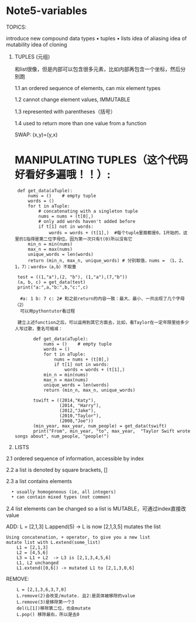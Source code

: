 # Note5-variables

TOPICS:

  introduce new compound data types
    • tuples
    • lists
  idea of aliasing
  idea of mutability
  idea of cloning

1. TUPLES (元组) 

   和list很像，但是内部可以包含很多元素，比如内部再包含一个坐标，然后分别跑

    1.1 an ordered sequence of elements, can mix element types
  
    1.2 cannot change element values, IMMUTABLE
  
    1.3 represented with parentheses（括号）
  
    1.4 used to return more than one value from a function
  
   SWAP: (x,y)=(y,x)
   
   # MANIPULATING TUPLES（这个代码好看好多遍哦！！）:
   
        def get_data(aTuple):
            nums = ()    # empty tuple
            words = ()
            for t in aTuple:
                # concatenating with a singleton tuple
                nums = nums + (t[0],)
                # only add words haven't added before
                if t[1] not in words:
                    words = words + (t[1],)  #每个tuple里面都是0，1开始的，这里的1指得是第二位字母位。因为第一次只有t(0)所以没有它
            min_n = min(nums)
            max_n = max(nums)
            unique_words = len(words)
            return (min_n, max_n, unique_words) # 分别取值，nums = （1，2，1，7）；words=（a,b）不取重

        test = ((1,"a"),(2, "b"), (1,"a"),(7,"b"))
        (a, b, c) = get_data(test)
        print("a:",a,"b:",b,"c:",c)

         #a: 1 b: 7 c: 2# 和之前return的内容一致：最大、最小、一共出现了几个字母（2）
         可以用pythontutor看过程

        建立上述function之后，可以运用到其它方面去，比如，看Taylor在一定年限里给多少人写过歌，重名可缩减：
        
              def get_data(aTuple):
                  nums = ()    # empty tuple
                  words = ()
                  for t in aTuple:
                      nums = nums + (t[0],)
                      if t[1] not in words:
                          words = words + (t[1],)
                  min_n = min(nums)
                  max_n = max(nums)
                  unique_words = len(words)
                  return (min_n, max_n, unique_words)

              tswift = ((2014,"Katy"),
                        (2014, "Harry"),
                        (2012,"Jake"),
                        (2010,"Taylor"),
                        (2008,"Joe"))
              (min_year, max_year, num_people) = get_data(tswift)
              print("From", min_year, "to", max_year,  "Taylor Swift wrote songs about", num_people, "people!")

2. LISTS

  2.1 ordered sequence of information, accessible by index
  
  2.2 a list is denoted by square brackets, []
  
  2.3 a list contains elements
  
      • usually homogeneous (ie, all integers)
      • can contain mixed types (not common)
  
  2.4 list elements can be changed so a list is MUTABLE，可通过index直接改value
  
  ADD: 
    L = [2,1,3]
    L.append(5) -> L is now [2,1,3,5]
    mutates the list
  
    Using concatenation, + operator, to give you a new list
    mutate list with L.extend(some_list)
        L1 = [2,1,3]
        L2 = [4,5,6]
        L3 = L1 + L2  -> L3 is [2,1,3,4,5,6]
        L1, L2 unchanged
        L1.extend([0,6]) -> mutated L1 to [2,1,3,0,6] 
  
  
   REMOVE:
   
        L = [2,1,3,6,3,7,0]
        L.remove(2)会改变/mutate. 且2:是具体被移除的value
        L.remove(3)是移除第一个3
        del(L[1])移除第二位，也会mutate
        L.pop() 移除最右，所以是去0
      
   
